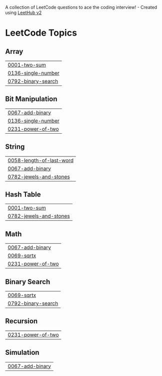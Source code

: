 A collection of LeetCode questions to ace the coding interview! - Created using [LeetHub v2](https://github.com/arunbhardwaj/LeetHub-2.0)
<!---LeetCode Topics Start-->
# LeetCode Topics
## Array
|  |
| ------- |
| [0001-two-sum](https://github.com/nabeel292200/leetcode/tree/master/0001-two-sum) |
| [0136-single-number](https://github.com/nabeel292200/leetcode/tree/master/0136-single-number) |
| [0792-binary-search](https://github.com/nabeel292200/leetcode/tree/master/0792-binary-search) |
## Bit Manipulation
|  |
| ------- |
| [0067-add-binary](https://github.com/nabeel292200/leetcode/tree/master/0067-add-binary) |
| [0136-single-number](https://github.com/nabeel292200/leetcode/tree/master/0136-single-number) |
| [0231-power-of-two](https://github.com/nabeel292200/leetcode/tree/master/0231-power-of-two) |
## String
|  |
| ------- |
| [0058-length-of-last-word](https://github.com/nabeel292200/leetcode/tree/master/0058-length-of-last-word) |
| [0067-add-binary](https://github.com/nabeel292200/leetcode/tree/master/0067-add-binary) |
| [0782-jewels-and-stones](https://github.com/nabeel292200/leetcode/tree/master/0782-jewels-and-stones) |
## Hash Table
|  |
| ------- |
| [0001-two-sum](https://github.com/nabeel292200/leetcode/tree/master/0001-two-sum) |
| [0782-jewels-and-stones](https://github.com/nabeel292200/leetcode/tree/master/0782-jewels-and-stones) |
## Math
|  |
| ------- |
| [0067-add-binary](https://github.com/nabeel292200/leetcode/tree/master/0067-add-binary) |
| [0069-sqrtx](https://github.com/nabeel292200/leetcode/tree/master/0069-sqrtx) |
| [0231-power-of-two](https://github.com/nabeel292200/leetcode/tree/master/0231-power-of-two) |
## Binary Search
|  |
| ------- |
| [0069-sqrtx](https://github.com/nabeel292200/leetcode/tree/master/0069-sqrtx) |
| [0792-binary-search](https://github.com/nabeel292200/leetcode/tree/master/0792-binary-search) |
## Recursion
|  |
| ------- |
| [0231-power-of-two](https://github.com/nabeel292200/leetcode/tree/master/0231-power-of-two) |
## Simulation
|  |
| ------- |
| [0067-add-binary](https://github.com/nabeel292200/leetcode/tree/master/0067-add-binary) |
<!---LeetCode Topics End-->